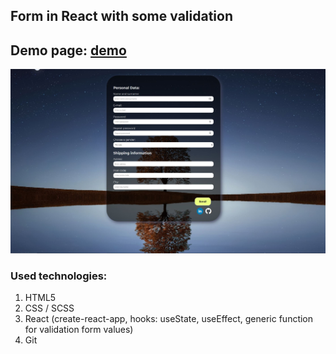 ## Form in React with some validation
## Demo page: [demo](https://piosob.github.io/react-form/)

![app view](./src/images/demo.JPG)
### Used technologies:
1. HTML5
2. CSS / SCSS
3. React (create-react-app, hooks: useState, useEffect, generic function for validation form values)
4. Git